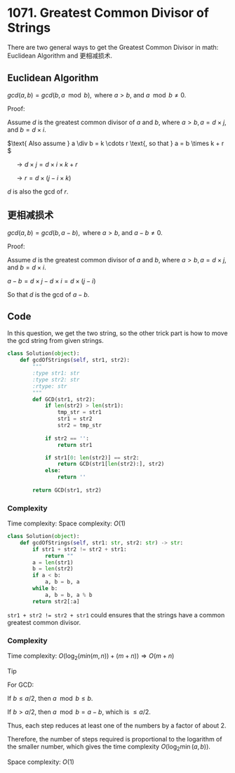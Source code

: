 # 1071. Greatest Common Divisor of Strings
There are two general ways to get the Greatest Common Divisor in math: Euclidean Algorithm and 更相减损术.

## Euclidean Algorithm
$gcd(a, b) = gcd(b, a \mod b), \text{ where } a > b \text{, and } a \mod b \neq 0$.

Proof:

$\text{Assume } d \text{ is the greatest common divisor of } a \text{ and } b \text{, where } a > b, a = d \times j, \text{ and } b = d \times i.$

$\text{ Also assume } a \div b = k \cdots r \text{, so that } a = b \times k + r $

$\quad\rightarrow d \times j = d \times i \times k + r$

$\quad\rightarrow r = d \times (j - i \times k)$

$d$ is also the gcd of $r$.

## 更相减损术
$gcd(a, b) = gcd(b, a - b), \text{ where } a > b \text{, and } a - b \neq 0$.

Proof:

$\text{Assume } d \text{ is the greatest common divisor of } a \text{ and } b \text{, where } a > b, a = d \times j, \text{ and } b = d \times i.$

$a - b = d \times j - d \times i = d \times (j - i)$

So that $d$ is the gcd of $a-b$.

## Code
In this question, we get the two string, so the other trick part is how to move the gcd string from given strings.

```python
class Solution(object):
    def gcdOfStrings(self, str1, str2):
        """
        :type str1: str
        :type str2: str
        :rtype: str
        """
        def GCD(str1, str2):
            if len(str2) > len(str1):
                tmp_str = str1
                str1 = str2
                str2 = tmp_str
            
            if str2 == '':
                return str1

            if str1[0: len(str2)] == str2:
                return GCD(str1[len(str2):], str2)
            else:
                return ''
        
        return GCD(str1, str2)

```

### Complexity
Time complexity: 
Space complexity: $O(1)$

```python
class Solution(object):
    def gcdOfStrings(self, str1: str, str2: str) -> str:
        if str1 + str2 != str2 + str1:
            return ""
        a = len(str1)
        b = len(str2)
        if a < b:
            a, b = b, a
        while b:
            a, b = b, a % b
        return str2[:a]
```
`str1 + str2 != str2 + str1` could ensures that the strings have a common greatest common divisor.

### Complexity
Time complexity: $O(\log_2(min(m, n)) + (m + n)) \Rightarrow O(m + n)$
>[!TIP]
> For GCD:
>
> If $b \leq a/2$, then $a \mod b \leq b$.
>
> If $b > a/2$, then $a \mod b = a - b$, which is $\leq a/2$.
>
> Thus, each step reduces at least one of the numbers by a factor of about 2.
>
> Therefore, the number of steps required is proportional to the logarithm of the smaller number, which gives the time complexity $O (\log_2 \min(a, b))$.

Space complexity: $O(1)$
